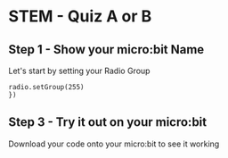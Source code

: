 # STEM - Quiz A or B

## Step 1 - Show your micro:bit Name
Let's start by setting your Radio Group
```blocks
radio.setGroup(255)
})
```

## Step 3 - Try it out on your micro:bit
Download your code onto your micro:bit to see it working

<script src="https://makecode.com/gh-pages-embed.js"></script><script>makeCodeRender("{{ site.makecode.home_url }}", "{{ site.github.owner_name }}/{{ site.github.repository_name }}");</script>

